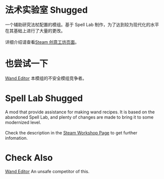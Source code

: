 # 法术实验室 Shugged
一个辅助研究法杖配置的模组。基于 Spell Lab 制作，为了达到较为现代化的水平在其基础上进行了大量的更改。<br>
<br>
详细介绍请查看[Steam 创意工坊页面](https://steamcommunity.com/sharedfiles/filedetails/?id=3284126816)。<br>
# 也尝试一下
[Wand Editor](https://github.com/KagiamamaHIna/Wand-Editor) 本模组的不安全模组竞争者。

# Spell Lab Shugged
A mod that provide assistance for making wand recipes. It is based on the abandoned Spell Lab, and plenty of changes are made to bring it to some modernized level.<br>
<br>
Check the description in the [Steam Workshop Page](https://steamcommunity.com/sharedfiles/filedetails/?id=3284126816) to get further infomation.<br>
# Check Also
[Wand Editor](https://github.com/KagiamamaHIna/Wand-Editor) An unsafe competitor of this.
